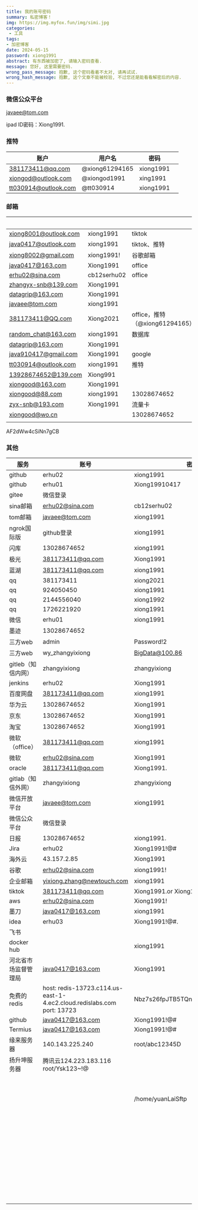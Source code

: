 ```yaml
---
title: 我的账号密码
summary: 私密博客！
img: https://img.myfox.fun/img/simi.jpg
categories:
 - 工具
tags:
- 加密博客
date: 2024-05-15
password: xiong1991
abstract: 有东西被加密了, 请输入密码查看.
message: 您好, 这里需要密码.
wrong_pass_message: 抱歉, 这个密码看着不太对, 请再试试.
wrong_hash_message: 抱歉, 这个文章不能被校验, 不过您还是能看看解密后的内容.
---
```


### 微信公众平台

javaee@tom.com

ipad ID密码：Xiong1991.



### 推特

| 账户                 | 用户名         | 密码      |      |
| -------------------- | -------------- | --------- | ---- |
| 381173411@qq.com     | @xiong61294165 | xiong1991 |      |
| xiongod@outlook.com  | @xiongod1991   | xing1991  |      |
| tt030914@outlook.com | @tt030914      | xiong1991 |      |



### 邮箱

|                       |             |                                | 授权码               |      |
| --------------------- | ----------- | ------------------------------ | -------------------- | ---- |
| xiong8001@outlook.com | xiong1991   | tiktok                         |                      |      |
| java0417@outlook.com  | xiong1991   | tiktok、推特                   |                      |      |
| xiong8002@gmail.com   | xiong1991!  | 谷歌邮箱                       |                      |      |
| java0417@163.com      | Xiong1991   | office                         | JQfMsF7s4UzGbeaV     |      |
| erhu02@sina.com       | cb12serhu02 | office                         | 50f8bda4a63a1d03     |      |
| zhangyx-snb@139.com   | Xiong1991   |                                | b8eaf7991dd6981caf00 |      |
| datagrip@163.com      | Xiong1991   |                                |                      |      |
| javaee@tom.com        | xiong1991   |                                |                      |      |
| 381173411@QQ.com      | Xiong2021   | office，推特（@xiong61294165） | eusgcmsjoltxbghe     |      |
| random_chat@163.com   | xiong1991   | 数据库                         |                      |      |
| datagrip@163.com      | Xiong1991   |                                |                      |      |
| java910417@gmail.com  | Xiong1991   | google                         |                      |      |
| tt030914@outlook.com  | xiong1991   | 推特                           |                      |      |
| 13928674652@139.com   | Xiong991    |                                | b8eaf7991dd6981caf00 |      |
| xiongood@163.com      | Xiong1991   |                                | ZXCBNXZFWWBNJFGY     |      |
| xiongood@88.com       | xiong1991   | 13028674652                    | yMX4a3u225JBREPq     |      |
| zyx-snb@193.com       | Xiong1991   | 流量卡                         | 4c1a9f65bbade3f1a900 |      |
| xiongood@wo.cn        |             | 13028674652                    | TUcRzBA2HM9Eu6jW     |      |
|                       |             |                                |                      |      |

AF2dWw4cSiNn7gCB













### 其他

| 服务                 | 账号                                                         | 密码                             | 邮箱                                                         | 电话         |
| -------------------- | ------------------------------------------------------------ | -------------------------------- | ------------------------------------------------------------ | ------------ |
| github               | erhu02                                                       | xiong1991                        | erhu02@sina.com                                              | 13028674652  |
| github               | erhu01                                                       | Xiong19910417                    |                                                              |              |
| gitee                | 微信登录                                                     |                                  |                                                              | 13028674652  |
| sina邮箱             | erhu02@sina.com                                              | cb12serhu02                      | 授权码：50f8bda4a63a1d03                                     |              |
| tom邮箱              | javaee@tom.com                                               | xiong1991                        |                                                              |              |
| ngrok国际版          | github登录                                                   | xiong1991                        |                                                              |              |
| 闪库                 | 13028674652                                                  | xiong1991                        |                                                              |              |
| 极光                 | 381173411@qq.com                                             | Xiong1991                        |                                                              |              |
| 蓝湖                 | 381173411@qq.com                                             | xiong1991                        |                                                              |              |
| qq                   | 381173411                                                    | xiong2021                        |                                                              | 13058674652  |
| qq                   | 924050450                                                    | xiong1991                        |                                                              |              |
| qq                   | 2144556040                                                   | xiong1992                        |                                                              |              |
| qq                   | 1726221920                                                   | xiong1991                        |                                                              |              |
| 微信                 | erhu01                                                       | xiong1991                        |                                                              | 13028674652  |
| 墨迹                 | 13028674652                                                  |                                  |                                                              |              |
| 三方web              | admin                                                        | Password!2                       |                                                              |              |
| 三方web              | wy_zhangyixiong                                              | BigData@100.86                   |                                                              |              |
| gitleb（知信内网）   | zhangyixiong                                                 | zhangyixiong                     |                                                              |              |
| jenkins              | erhu02                                                       | Xiong1991                        |                                                              |              |
| 百度网盘             | 381173411@qq.com                                             | xiong1991                        | 381173411@qq.com                                             |              |
| 华为云               | 13028674652                                                  | Xiong1991                        |                                                              |              |
| 京东                 | 13028674652                                                  | Xiong1991                        |                                                              |              |
| 淘宝                 | 13028674652                                                  | Xiong1991                        |                                                              |              |
| 微软（office）       | 381173411@qq.com                                             | xiong1991                        |                                                              |              |
| 微软                 | erhu02@sina.com                                              | Xiong1991                        |                                                              |              |
| oracle               | 381173411@qq.com                                             | Xiong1991.                       |                                                              |              |
| gitlab（知信外网）   | zhangyixiong                                                 | zhangyixiong                     | 381173411@qq.com                                             |              |
| 微信开放平台         | javaee@tom.com                                               | xiong1991                        | javaee@tom.com                                               | 13028674652  |
| 微信公众平台         | 微信登录                                                     |                                  |                                                              |              |
| 日报                 | 13028674652                                                  | xiong1991.                       |                                                              |              |
| Jira                 | erhu02                                                       | Xiong1991!@#                     | 381173411@qq.com                                             |              |
| 海外云               | 43.157.2.85                                                  | Xiong1991                        | 微信登录                                                     |              |
| 谷歌                 | erhu02@sina.com                                              | xiong1991!                       |                                                              | 13028674652  |
| 企业邮箱             | yixiong.zhang@newtouch.com                                   | xiong1991                        |                                                              | 13028674652  |
| tiktok               | 381173411@qq.com                                             | Xiong1991.or Xiong1991!          |                                                              |              |
| aws                  | erhu02@sina.com                                              | Xiong1991!                       |                                                              |              |
| 墨刀                 | java0417@163.com                                             | xiong1991                        |                                                              |              |
| idea                 | erhu03                                                       | Xiong1991!@#.                    | java0147@163.com                                             |              |
| 飞书                 |                                                              |                                  | java0417@163.com                                             | 13028674652  |
| docker hub           |                                                              | xiong1991                        | java0417@163.com                                             |              |
| 河北省市场监督管理局 | java0417@163.com                                             | Xiong1991                        | http://s.hebamr.cn/bsdt/g/xtsy                               | 13028674652  |
| 免费的redis          | host: redis-13723.c114.us-east-1-4.ec2.cloud.redislabs.com<br />port: 13723 | Nbz7s26fpJTB5TQn8WpSW2pAJeBI9xvf | https://app.redislabs.com/#/subscriptions/subscription/1817358/bdb | 谷歌账户登录 |
| github               | java0417@163.com                                             | Xiong1991!@#                     | 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                     |              |
| Termius              | java0417@163.com                                             | Xiong1991!@#                     |                                                              |              |
| 缘来服务器           | 140.143.225.240                                              | root/abc12345D                   |                                                              |              |
| 扬升坤服务器         | 腾讯云124.223.183.116<br/>root/Ysk123~!@                     |                                  |                                                              |              |
|                      |                                                              |                                  |                                                              |              |
|                      |                                                              |                                  |                                                              |              |
|                      |                                                              |                                  |                                                              |              |
|                      |                                                              |                                  |                                                              |              |
|                      |                                                              |                                  |                                                              |              |
|                      |                                                              |                                  |                                                              |              |
|                      |                                                              |                                  |                                                              |              |
|                      |                                                              |                                  |                                                              |              |
|                      |                                                              |                                  |                                                              |              |
|                      |                                                              | /home/yuanLaiSftp                |                                                              |              |
|                      |                                                              |                                  |                                                              |              |
|                      |                                                              |                                  |                                                              |              |
|                      |                                                              |                                  |                                                              |              |
|                      |                                                              |                                  |                                                              |              |
|                      |                                                              |                                  |                                                              |              |
|                      |                                                              |                                  |                                                              |              |
|                      |                                                              |                                  |                                                              |              |
|                      |                                                              |                                  |                                                              |              |
|                      |                                                              |                                  |                                                              |              |
|                      |                                                              |                                  |                                                              |              |
|                      |                                                              |                                  |                                                              |              |
|                      |                                                              |                                  |                                                              |              |
|                      |                                                              |                                  |                                                              |              |
|                      |                                                              |                                  |                                                              |              |
|                      |                                                              |                                  |                                                              |              |
|                      |                                                              |                                  |                                                              |              |
|                      |                                                              |                                  |                                                              |              |
|                      |                                                              |                                  |                                                              |              |
|                      |                                                              |                                  |                                                              |              |
|                      |                                                              |                                  |                                                              |              |
|                      |                                                              |                                  |                                                              |              |
|                      |                                                              |                                  |                                                              |              |
|                      |                                                              |                                  |                                                              |              |
|                      |                                                              |                                  |                                                              |              |
|                      |                                                              |                                  |                                                              |              |
|                      |                                                              |                                  |                                                              |              |
|                      |                                                              |                                  |                                                              |              |
|                      |                                                              |                                  |                                                              |              |
|                      |                                                              |                                  |                                                              |              |
|                      |                                                              |                                  |                                                              |              |
|                      |                                                              |                                  |                                                              |              |
|                      |                                                              |                                  |                                                              |              |
|                      |                                                              |                                  |                                                              |              |
|                      |                                                              |                                  |                                                              |              |
|                      |                                                              |                                  |                                                              |              |
|                      |                                                              |                                  |                                                              |              |
|                      |                                                              |                                  |                                                              |              |
|                      |                                                              |                                  |                                                              |              |
|                      |                                                              |                                  |                                                              |              |
|                      |                                                              |                                  |                                                              |              |
|                      |                                                              |                                  |                                                              |              |
|                      |                                                              |                                  |                                                              |              |
|                      |                                                              |                                  |                                                              |              |
|                      |                                                              |                                  |                                                              |              |
|                      |                                                              |                                  |                                                              |              |











